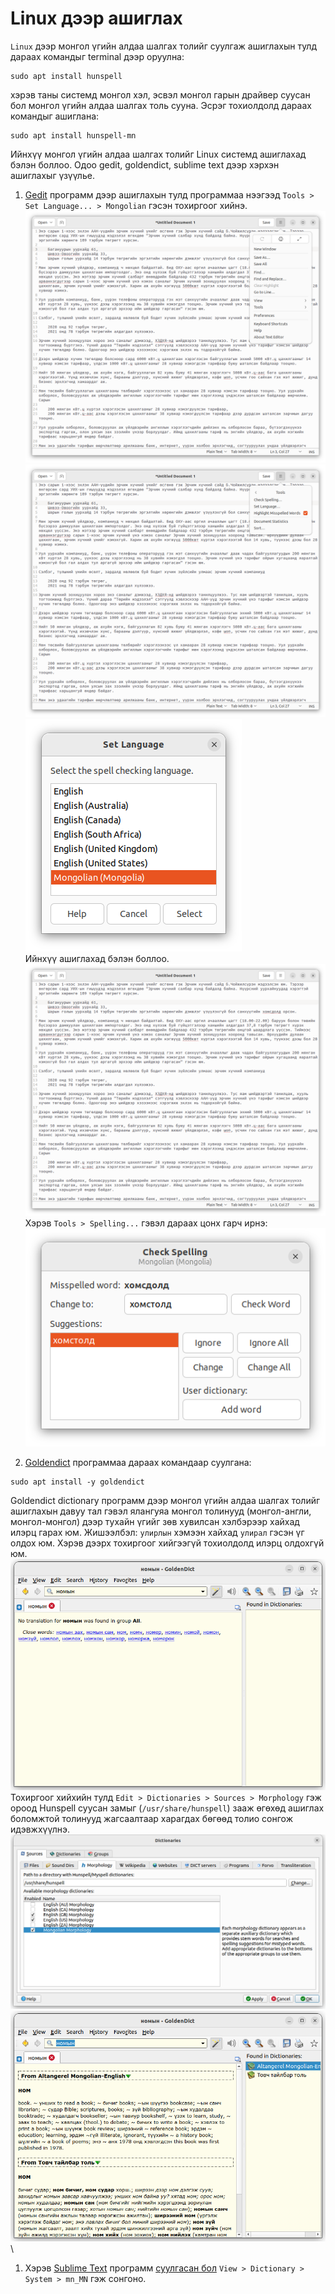 # Linux дээр ашиглах

`Linux` дээр монгол үгийн алдаа шалгах толийг суулгаж ашиглахын тулд дараах командыг terminal дээр оруулна:
```
sudo apt install hunspell
```
хэрэв таны системд монгол хэл, эсвэл монгол гарын драйвер суусан бол монгол үгийн алдаа шалгах толь сууна. Эсрэг тохиолдолд дараах командыг ашиглана:
```
sudo apt install hunspell-mn
```
Ийнхүү монгол үгийн алдаа шалгах толийг Linux системд ашиглахад бэлэн боллоо. Одоо gedit, goldendict, sublime text дээр хэрхэн ашиглахыг үзүүлье.

1. [Gedit](https://en.wikipedia.org/wiki/Gedit) программ дээр ашиглахын тулд программаа нээгээд `Tools > Set Language... > Mongolian` гэсэн тохиргоог хийнэ.
![Enable spell checker on Gedit](images/linux-2.png)\
![Enable spell checker on Gedit](images/linux-3.png)\
![Enable spell checker on Gedit](images/linux-4.png)\
Ийнхүү ашиглахад бэлэн боллоо.
![Enable spell checker on Gedit](images/linux-1.png)\
Хэрэв `Tools > Spelling...` гэвэл дараах цонх гарч ирнэ:\
![Enable spell checker on Gedit](images/linux-5.png)

1. [Goldendict](https://en.wikipedia.org/wiki/GoldenDict) программаа дараах командаар суулгана:
```
sudo apt install -y goldendict
```
Goldendict dictionary программ дээр монгол үгийн алдаа шалгах толийг ашиглахын давуу тал гэвэл ялангуяа монгол толинууд (монгол-англи, монгол-монгол) дээр тухайн үгийг зөв хувилсан хэлбэрээр хайхад илэрц гарах юм. Жишээлбэл: `улирлын` хэмээн хайхад `улирал` гэсэн үг олдох юм. Хэрэв дээрх тохиргоог хийгээгүй тохиолдолд илэрц олдохгүй юм.
![Enable morphology on GoldenDict](images/linux-6.png)\
Тохиргоог хийхийн тулд `Edit > Dictionaries > Sources > Morphology` гэж ороод Hunspell суусан замыг (`/usr/share/hunspell`) зааж өгөхөд ашиглах боломжтой толинууд жагсаалтаар харагдах бөгөөд толио сонгож идэвжхүүлнэ.
![Enable morphology on GoldenDict](images/linux-7.png)\
![Enable morphology on GoldenDict](images/linux-8.png)\

1. Хэрэв [Sublime Text](https://en.wikipedia.org/wiki/Sublime_Text) программ [суулгасан бол](https://www.sublimetext.com/docs/linux_repositories.html) `View > Dictionary > System > mn_MN` гэж сонгоно.
